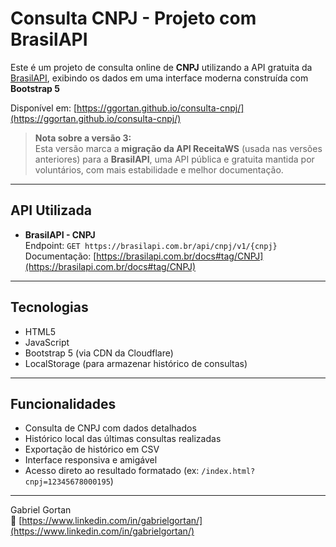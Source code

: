 # Consulta CNPJ - Projeto com BrasilAPI

Este é um projeto de consulta online de **CNPJ** utilizando a API gratuita da [BrasilAPI](https://brasilapi.com.br/docs#tag/CNPJ), exibindo os dados em uma interface moderna construída com **Bootstrap 5**

Disponível em: [https://ggortan.github.io/consulta-cnpj/](https://ggortan.github.io/consulta-cnpj/)


> **Nota sobre a versão 3:**  
> Esta versão marca a **migração da API ReceitaWS** (usada nas versões anteriores) para a **BrasilAPI**, uma API pública e gratuita mantida por voluntários, com mais estabilidade e melhor documentação.

---

## API Utilizada

- **BrasilAPI - CNPJ**  
  Endpoint: `GET https://brasilapi.com.br/api/cnpj/v1/{cnpj}`  
  Documentação: [https://brasilapi.com.br/docs#tag/CNPJ](https://brasilapi.com.br/docs#tag/CNPJ)

---

## Tecnologias

- HTML5
- JavaScript
- Bootstrap 5 (via CDN da Cloudflare)
- LocalStorage (para armazenar histórico de consultas)

---

## Funcionalidades

- Consulta de CNPJ com dados detalhados
- Histórico local das últimas consultas realizadas
- Exportação de histórico em CSV
- Interface responsiva e amigável
- Acesso direto ao resultado formatado (ex: `/index.html?cnpj=12345678000195`)

---

Gabriel Gortan  
🔗 [https://www.linkedin.com/in/gabrielgortan/](https://www.linkedin.com/in/gabrielgortan/)

